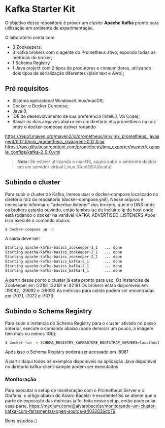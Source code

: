 # Kafka Starter Kit

O objetivo desse repositório é prover um cluster **Apache Kafka** pronto para utilização em ambiente de experimentação. 

O laboratório conta com: 
 - 3 Zookeepers;
 - 3 Kafka brokers com o agente do Prometheus ativo, expondo todas as métricas do broker;
 - 1 Schema Registry
 - 1 Java project com 2 tipos de produtores e consumidores, utilizando dois tipos de serialização diferentes (plain text e Avro); 

## Pré requisitos
 - Sistema operacional Windows/Linux/macOS;
 - Docker e Docker Compose;
 - Java 8;
 - IDE de desenvolvimento de sua preferencia (IntelliJ, VS Code);
 - Baixar os dois arquivos abaixo em um diretório etc/prometheus na raiz onde o docker-compose estiver rodando

https://repo1.maven.org/maven2/io/prometheus/jmx/jmx_prometheus_javaagent/0.12.0/jmx_prometheus_javaagent-0.12.0.jar
https://raw.githubusercontent.com/prometheus/jmx_exporter/master/example_configs/kafka-2_0_0.yml

> **Nota:** Se estiver utilizando o macOS, sugiro subir o ambiente docker em um servidor virtual Linux (CentOS/Ubuntu)

## Subindo o cluster
Para subir o cluster do Kafka, iremos usar o docker-compose localizado no diretório raiz do repositório (docker-compose.yml).
Nesse arquivo é necessário informar o "advertise.listener" dos brokers, que é o DNS onde os brokers estarão ouvindo, entáo lembre-se de incluir o ip do host onde está rodando o docker na variável KAFKA_ADVERTISED_LISTENERS
Após isso execute o comando abaixo:
```sh
$ docker-compose up -d
```
A saída deve ser:
```sh
Starting apache-kafka-basics_zookeeper-1_1   ... done
Starting apache-kafka-basics_zookeeper-3_1   ... done
Starting apache-kafka-basics_zookeeper-2_1   ... done
Starting apache-kafka-basics_kafka-2_1       ... done
Starting apache-kafka-basics_kafka-3_1       ... done
Starting apache-kafka-basics_kafka-1_1       ... done
```

A partir desse ponto o cluster já esta pronto para uso.
Os instancias de Zookeeper em <ip>:22181,<ip>:32181 e <ip>:42181
Os brokers estão disponiveis em <ip>:19092, <ip>:29092 e <ip>:39092
As métricas para coleta podem ser encontradas em <ip>:7071, <ip>:7072 e <ip>:7073

## Subindo o Schema Registry
Para subir a instancia do Schema Registry para o cluster ativado no passo anterior, execute o comando abaixo (pode demorar um pouco, a imagem tem mais ou menos  1Gb):
```sh
$ docker run -e SCHEMA_REGISTRY_KAFKASTORE_BOOTSTRAP_SERVERS=localhost:19092,localhost:29092,localhost:39092 -e SCHEMA_REGISTRY_HOST_NAME=localhost --network host -d confluentinc/cp-schema-registry
```

Após isso o Schema Registry poderá ser acessado em <ip>:8081
 
A partir daqui todos os exemplos disponíveis na aplicação Java disponivel no diretorio kafka-client-sample podem ser executados

### Monitoração

Para executar o setup de monitoração com o Prometheus Server e o Grafana, o artigo abaixo do Alvaro Bacelar é excelente! Só se atente que a parte de exposição das metricas ja foi feita nesse setup, então pode pular essa parte.
https://medium.com/@alvarobacelar/monitorando-um-cluster-kafka-com-ferramentas-open-source-a4032836dc79

Bons estudos :)
